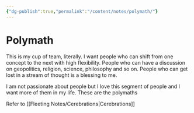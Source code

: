 ```yaml
---
{"dg-publish":true,"permalink":"/content/notes/polymath/"}
---
```


# Polymath

This is my cup of team, literally. I want people who can shift from one concept to the next with high flexibility. People who can have a discussion on geopolitics, religion, science, philosophy and so on. People who can get lost in a stream of thought is a blessing to me. 

I am not passionate about people but I love this segment of people and I want more of them in my life. These are the polymaths

Refer to [[Fleeting Notes/Cerebrations\|Cerebrations]]

